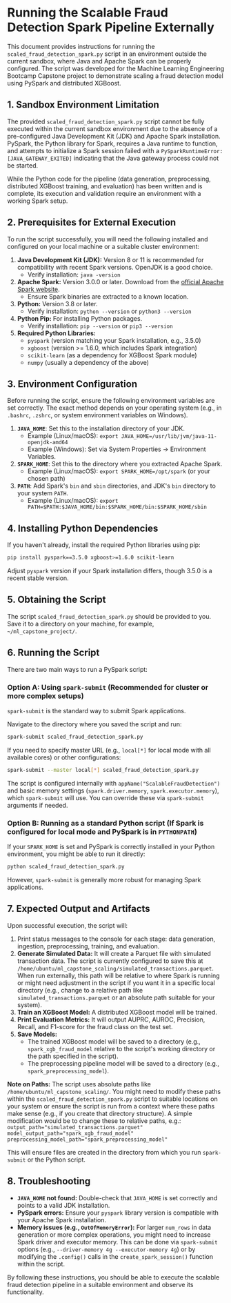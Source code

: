 # Running the Scalable Fraud Detection Spark Pipeline Externally

This document provides instructions for running the `scaled_fraud_detection_spark.py` script in an environment outside the current sandbox, where Java and Apache Spark can be properly configured. The script was developed for the Machine Learning Engineering Bootcamp Capstone project to demonstrate scaling a fraud detection model using PySpark and distributed XGBoost.

## 1. Sandbox Environment Limitation

The provided `scaled_fraud_detection_spark.py` script cannot be fully executed within the current sandbox environment due to the absence of a pre-configured Java Development Kit (JDK) and Apache Spark installation. PySpark, the Python library for Spark, requires a Java runtime to function, and attempts to initialize a Spark session failed with a `PySparkRuntimeError: [JAVA_GATEWAY_EXITED]` indicating that the Java gateway process could not be started.

While the Python code for the pipeline (data generation, preprocessing, distributed XGBoost training, and evaluation) has been written and is complete, its execution and validation require an environment with a working Spark setup.

## 2. Prerequisites for External Execution

To run the script successfully, you will need the following installed and configured on your local machine or a suitable cluster environment:

1.  **Java Development Kit (JDK):** Version 8 or 11 is recommended for compatibility with recent Spark versions. OpenJDK is a good choice.
    *   Verify installation: `java -version`
2.  **Apache Spark:** Version 3.0.0 or later. Download from the [official Apache Spark website](https://spark.apache.org/downloads.html).
    *   Ensure Spark binaries are extracted to a known location.
3.  **Python:** Version 3.8 or later.
    *   Verify installation: `python --version` or `python3 --version`
4.  **Python Pip:** For installing Python packages.
    *   Verify installation: `pip --version` or `pip3 --version`
5.  **Required Python Libraries:**
    *   `pyspark` (version matching your Spark installation, e.g., 3.5.0)
    *   `xgboost` (version >= 1.6.0, which includes Spark integration)
    *   `scikit-learn` (as a dependency for XGBoost Spark module)
    *   `numpy` (usually a dependency of the above)

## 3. Environment Configuration

Before running the script, ensure the following environment variables are set correctly. The exact method depends on your operating system (e.g., in `.bashrc`, `.zshrc`, or system environment variables on Windows).

1.  **`JAVA_HOME`**: Set this to the installation directory of your JDK.
    *   Example (Linux/macOS): `export JAVA_HOME=/usr/lib/jvm/java-11-openjdk-amd64`
    *   Example (Windows): Set via System Properties -> Environment Variables.
2.  **`SPARK_HOME`**: Set this to the directory where you extracted Apache Spark.
    *   Example (Linux/macOS): `export SPARK_HOME=/opt/spark` (or your chosen path)
3.  **`PATH`**: Add Spark's `bin` and `sbin` directories, and JDK's `bin` directory to your system `PATH`.
    *   Example (Linux/macOS): `export PATH=$PATH:$JAVA_HOME/bin:$SPARK_HOME/bin:$SPARK_HOME/sbin`

## 4. Installing Python Dependencies

If you haven't already, install the required Python libraries using pip:

```bash
pip install pyspark==3.5.0 xgboost>=1.6.0 scikit-learn
```

Adjust `pyspark` version if your Spark installation differs, though 3.5.0 is a recent stable version.

## 5. Obtaining the Script

The script `scaled_fraud_detection_spark.py` should be provided to you. Save it to a directory on your machine, for example, `~/ml_capstone_project/`.

## 6. Running the Script

There are two main ways to run a PySpark script:

### Option A: Using `spark-submit` (Recommended for cluster or more complex setups)

`spark-submit` is the standard way to submit Spark applications.

Navigate to the directory where you saved the script and run:

```bash
spark-submit scaled_fraud_detection_spark.py
```

If you need to specify master URL (e.g., `local[*]` for local mode with all available cores) or other configurations:

```bash
spark-submit --master local[*] scaled_fraud_detection_spark.py
```

The script is configured internally with `appName("ScalableFraudDetection")` and basic memory settings (`spark.driver.memory`, `spark.executor.memory`), which `spark-submit` will use. You can override these via `spark-submit` arguments if needed.

### Option B: Running as a standard Python script (If Spark is configured for local mode and PySpark is in `PYTHONPATH`)

If your `SPARK_HOME` is set and PySpark is correctly installed in your Python environment, you might be able to run it directly:

```bash
python scaled_fraud_detection_spark.py
```

However, `spark-submit` is generally more robust for managing Spark applications.

## 7. Expected Output and Artifacts

Upon successful execution, the script will:

1.  Print status messages to the console for each stage: data generation, ingestion, preprocessing, training, and evaluation.
2.  **Generate Simulated Data:** It will create a Parquet file with simulated transaction data. The script is currently configured to save this at `/home/ubuntu/ml_capstone_scaling/simulated_transactions.parquet`. When run externally, this path will be relative to where Spark is running or might need adjustment in the script if you want it in a specific local directory (e.g., change to a relative path like `simulated_transactions.parquet` or an absolute path suitable for your system).
3.  **Train an XGBoost Model:** A distributed XGBoost model will be trained.
4.  **Print Evaluation Metrics:** It will output AUPRC, AUROC, Precision, Recall, and F1-score for the fraud class on the test set.
5.  **Save Models:**
    *   The trained XGBoost model will be saved to a directory (e.g., `spark_xgb_fraud_model` relative to the script's working directory or the path specified in the script).
    *   The preprocessing pipeline model will be saved to a directory (e.g., `spark_preprocessing_model`).

**Note on Paths:** The script uses absolute paths like `/home/ubuntu/ml_capstone_scaling/`. You might need to modify these paths within the `scaled_fraud_detection_spark.py` script to suitable locations on your system or ensure the script is run from a context where these paths make sense (e.g., if you create that directory structure).
A simple modification would be to change these to relative paths, e.g.:
`output_path="simulated_transactions.parquet"`
`model_output_path="spark_xgb_fraud_model"`
`preprocessing_model_path="spark_preprocessing_model"`

This will ensure files are created in the directory from which you run `spark-submit` or the Python script.

## 8. Troubleshooting

*   **`JAVA_HOME` not found:** Double-check that `JAVA_HOME` is set correctly and points to a valid JDK installation.
*   **PySpark errors:** Ensure your `pyspark` library version is compatible with your Apache Spark installation.
*   **Memory issues (e.g., `OutOfMemoryError`):** For larger `num_rows` in data generation or more complex operations, you might need to increase Spark driver and executor memory. This can be done via `spark-submit` options (e.g., `--driver-memory 4g --executor-memory 4g`) or by modifying the `.config()` calls in the `create_spark_session()` function within the script.

By following these instructions, you should be able to execute the scalable fraud detection pipeline in a suitable environment and observe its functionality.
